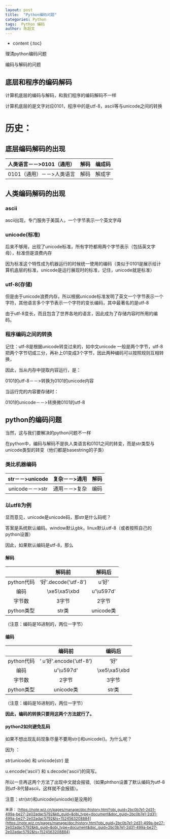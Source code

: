 ```yaml
---
layout: post
title:  "Python编码问题"
categories: Python
tags:  Python 编码
author: 陈超文
---
```


* content
{:toc}


理清python编码问题





编码与解码的问题

## 底层和程序的编码解码

计算机底层的编码与解码，和我们程序的编码解码不一样

计算机底层的是文字对应0101，程序中的是utf-8，ascii等与unicode之间的转换

# 历史：

## 底层编码解码的出现
| 人类语言－－>0101（通用）  | 解码  |  编成码 |
| :------------: | :------------: | :------------: |
|  0101（通用）－－>人类语言 |解码   | 解成字  |


## 人类编码解码的出现

### ascii

ascii出现，专门服务于美国人，一个字节表示一个英文字母

### unicode(标准)

后来不够用，出现了unicode标准，所有字符都用两个字节表示（包括英文字母），标准但是浪费内存

因为标准这个特性成为机器运行的时候统一使用的编码（类似于0101是展示给计算机底层的标准，unicode是运行展现时的标准，记住，unicode就是标准）

### utf-8(存储)

但是由于unicode浪费内存，所以根据unicode标准发明了英文一个字节表示一个字符，其他语言多个字节表示一个字符的变长编码，其中最著名的是utf-8

由于utf-8变长，而且包含了世界各地的语言，因此成为了存储内容时所用的编码。

### 程序编码之间的转换

记住：utf-8是根据unicode转变过来的，如中文unicode 一般是两个字节，utf-8把两个字节切成三分，再补上01变成3个字节，因此两种编码可以按照规则互相转换，

因此，当从内存中提取内容运行，是：

0101的utf-8－－>转换为0101的unicode内容

当运行完的内容要存储时：

0101的unicode－－>转换微0101的utf-8

## python的编码问题

当然，这与我们要解决的python问题不一样

在python中，编码与解码不是执人类语言和0101之间的转变，而是str类型与unicode类型的转变（他们都是basestring的子类）

### 类比机器编码

|  str－－>unicode| 复杂－－>通用 | 解码|
| :------------: | :------------: | :------------: |
|  unicode－－>str| 通用－－>复杂| 编码 |

### 以utf8为例

显而意见，unicode是unicode码，那str是什么码呢？

答案是系统默认编码。window默认gbk，linux默认utf-8（或者按照自己的python设置）

因此，如果默认编码是utf-8，那么

#### 解码

|            |解码前 | 解码后 |
| :------------: | :------------: | :------------: |
| python代码 | ‘好’.decode(‘utf-8’)| u’好’|
| 编码 | \xe5\xa5\xbd  |  u'\u597d'|
| 字节数 | 3字节  | 2字节  |
| python类型 |  str类 | unicode类 |

（注意：编码是16进制的，两位一字节）

#### 编码

 |            |编码前 | 编码后 |
 | :------------: | :------------: | :------------: |
| python代码 | ‘ u’好’.encode(‘utf-8’)| ‘好’|
| 编码 | u'\u597d'　|  \xe5\xa5\xbd|
| 字节数 | 2字节  | 3字节  |
| python类型 |  unicode类 | str类|

（注意：编码是16进制的，两位一字节）

**因此，编码的转换只要用这两个方法就行了。**

#### python2如何避免乱码

如果不想出现乱码现象尽量不要用str()和unicode()。为什么呢？

因为 ：

str(unicode)  和   unicode(str)  是

u.encode(‘ascii’) 和   s.decode(‘ascii’)的简写。

所以一旦再这两个方法了出现中文就会报错,（如果phthon设置了默认编码为utf-8则utf-8代替ascii，这样就不会报错）。

注意：str(str)和unicode(unicode)是没用的

<small>来源： [https://note.wiz.cn/pages/manage/doc/history.html?obj_guid=2bc0b7e1-2d31-499a-be27-2e02adac5792&kb_guid=&obj_type=document&doc_guid=2bc0b7e1-2d31-499a-be27-2e02adac5792&ts=1524563208884](https://note.wiz.cn/pages/manage/doc/history.html?obj_guid=2bc0b7e1-2d31-499a-be27-2e02adac5792&kb_guid=&obj_type=document&doc_guid=2bc0b7e1-2d31-499a-be27-2e02adac5792&ts=1524563208884)</small>